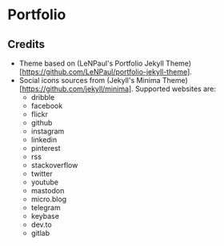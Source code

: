 # Portfolio

## Credits
- Theme based on (LeNPaul's Portfolio Jekyll Theme)[https://github.com/LeNPaul/portfolio-jekyll-theme].
- Social icons sources from (Jekyll's Minima Theme)[https://github.com/jekyll/minima]. Supported websites are:
  - dribble
  - facebook
  - flickr
  - github
  - instagram
  - linkedin
  - pinterest
  - rss
  - stackoverflow
  - twitter
  - youtube
  - mastodon
  - micro.blog
  - telegram
  - keybase
  - dev.to
  - gitlab
